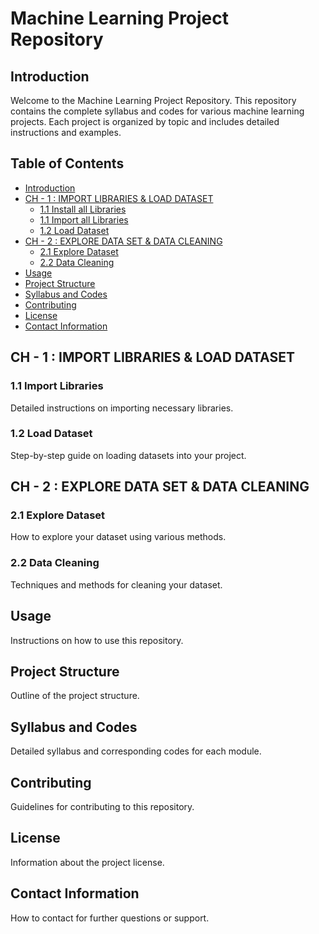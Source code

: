 # Machine Learning Project Repository

## Introduction
Welcome to the Machine Learning Project Repository. This repository contains the complete syllabus and codes for various machine learning projects. Each project is organized by topic and includes detailed instructions and examples.

## Table of Contents
- [Introduction](#introduction)
- [CH - 1 : IMPORT LIBRARIES & LOAD DATASET](#ch-1--import-libraries--load-dataset)
  - [1.1 Install all Libraries]((https://github.com/dippradhan2002/ML_CODES/blob/main/Chapter-1/ch_1.1.py))
  - [1.1 Import all Libraries]((https://github.com/dippradhan2002/ML_CODES/blob/main/Chapter-1/ch_1.2.py))
  - [1.2 Load Dataset]((https://github.com/dippradhan2002/ML_CODES/blob/main/Chapter-1/ch_1.3.py))
- [CH - 2 : EXPLORE DATA SET & DATA CLEANING](#ch-2--explore-data-set--data-cleaning)
  - [2.1 Explore Dataset](#21-explore-dataset)
  - [2.2 Data Cleaning](#22-data-cleaning)
- [Usage](#usage)
- [Project Structure](#project-structure)
- [Syllabus and Codes](#syllabus-and-codes)
- [Contributing](#contributing)
- [License](#license)
- [Contact Information](#contact-information)

## CH - 1 : IMPORT LIBRARIES & LOAD DATASET

### 1.1 Import Libraries
Detailed instructions on importing necessary libraries.

### 1.2 Load Dataset
Step-by-step guide on loading datasets into your project.

## CH - 2 : EXPLORE DATA SET & DATA CLEANING

### 2.1 Explore Dataset
How to explore your dataset using various methods.

### 2.2 Data Cleaning
Techniques and methods for cleaning your dataset.

## Usage
Instructions on how to use this repository.

## Project Structure
Outline of the project structure.

## Syllabus and Codes
Detailed syllabus and corresponding codes for each module.

## Contributing
Guidelines for contributing to this repository.

## License
Information about the project license.

## Contact Information
How to contact for further questions or support.
